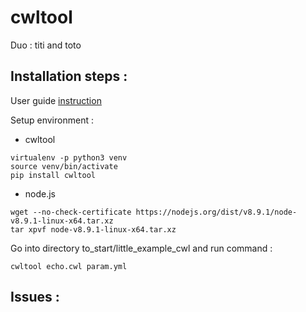 # cwltool

Duo : titi and toto

## Installation steps :

User guide [instruction](http://www.commonwl.org/user_guide)

Setup environment :

 * cwltool
```
virtualenv -p python3 venv   
source venv/bin/activate 
pip install cwltool
```

 * node.js
```
wget --no-check-certificate https://nodejs.org/dist/v8.9.1/node-v8.9.1-linux-x64.tar.xz
tar xpvf node-v8.9.1-linux-x64.tar.xz
```

Go into directory to_start/little_example_cwl and 
run command :
```
cwltool echo.cwl param.yml
```

## Issues :


